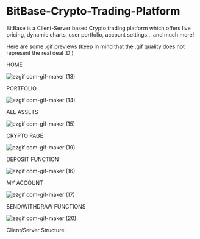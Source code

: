 # BitBase-Crypto-Trading-Platform
BitBase is a Client-Server based Crypto trading platform which offers live pricing, dynamic charts, user portfolio, account settings... and much more!

Here are some .gif previews (keep in mind that the .gif quality does not represent the real deal :D )

HOME

![ezgif com-gif-maker (13)](https://user-images.githubusercontent.com/64158778/135338583-0ac73001-d63e-4b67-b5cf-6fbad5520ea5.gif)

PORTFOLIO

![ezgif com-gif-maker (14)](https://user-images.githubusercontent.com/64158778/135339266-0a90cf7f-89f0-4dc1-b877-586e6c632e72.gif)

ALL ASSETS

![ezgif com-gif-maker (15)](https://user-images.githubusercontent.com/64158778/135339473-9b7abf7a-7ebd-4105-9262-5685bfb47bd4.gif)

CRYPTO PAGE

![ezgif com-gif-maker (19)](https://user-images.githubusercontent.com/64158778/135340979-aabbf5ff-0573-4aee-9968-e504fc37d031.gif)

DEPOSIT FUNCTION

![ezgif com-gif-maker (16)](https://user-images.githubusercontent.com/64158778/135339887-ddf7e405-dcb2-4fd0-a52e-fba13c3d3452.gif)

MY ACCOUNT

![ezgif com-gif-maker (17)](https://user-images.githubusercontent.com/64158778/135340408-343d8f1e-8c1a-434f-b7c9-75a94b1c4a08.gif)

SEND/WITHDRAW FUNCTIONS

![ezgif com-gif-maker (20)](https://user-images.githubusercontent.com/64158778/135341179-ebf2492a-d787-41ef-88cb-f8c246706e32.gif)

Client/Server Structure:

